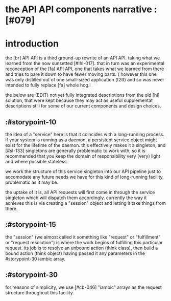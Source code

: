 # the API API components narrative :[#079]


# introduction

the [br] API API is a third ground-up rewrite of an API API. taking what
we learned from the now sunsetted [#!hl-017]. that in turn was an
experimental reconception of the [fa] API API, one that
takes what we learned from there and tries to pare it down to have fewer
moving parts. ( however this one was only distilled out of one small-sized
application (f2tt) and so was never intended to fully replace [fa] whole hog.i


the below are (EDIT) not yet fully integrated descriptions from the old
[hl] solution, that were kept because they may act as useful
supplementat descriptions still for some of our current components and
design choices.





## :#storypoint-10

the idea of a "service" here is that it coincides with a long-running process.
if your system is running as a daemon, a persistent service object might exist
for the lifetime of the daemon. this effectively makes it a singleton, and
[#sl-133] singletons are generally problematic to work with, so it is
recommended that you keep the domain of responsibility very (very) light
and where possible stateless.

we work the structure of this service singleton into our API pipeline just
to accomodate any future needs we have for this kind of long-running facility,
problematic as it may be.

the uptake of it is, all API requests will first come in through the service
singleton which will dispatch them accordingly. currently the way it achieves
this is via creating a "session" object and letting it take things from there.




## :#storypoint-15

the "session" (we almost called it something like "request" or "fulfillment"
or "request resolution") is where the work begins of fulfilling this
particular request. its job is to resolve an unbound action (think class),
then build a bound action (think object) having passed it any parameters in
the #storypoint-30 iambic array.




## :#storypoint-30

for reasons of simplicity, we use [#cb-046] "iambic" arrays as the request
structure throughout this facility.

